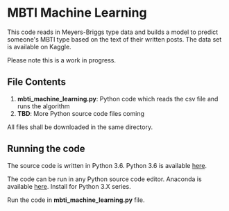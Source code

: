 # MBTI Machine Learning

This code reads in Meyers-Briggs type data and builds a model to predict someone's MBTI type based on the text of their written posts.  The data set is available on Kaggle.

Please note this is a work in progress.

## File Contents

1. **mbti_machine_learning.py**: Python code which reads the csv file and runs the algorithm
2. **TBD**: More Python source code files coming

All files shall be downloaded in the same directory.

## Running the code

The source code is written in Python 3.6. Python 3.6 is available [here](https://www.python.org/downloads/).

The code can be run in any Python source code editor. Anaconda is available [here](https://www.continuum.io/downloads). Install for Python 3.X series.

Run the code in **mbti_machine_learning.py** file.